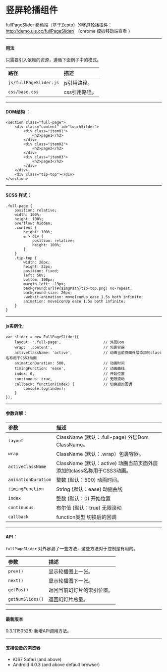 # 竖屏轮播组件

fullPageSlider 移动端（基于Zepto）的竖屏轮播插件：http://demo.uis.cc/fullPageSlider/ （chrome 模拟移动端查看 ）

------------------------------

#### 用法
只需要引入依赖的资源，遵循下面例子中的模式。

| 路径      | 描述 |
| :-------- | :--------|
| `js/fullPageSlider.js` | js引用路径。 |
| `css/base.css`|  css引用路径。  |


------------------------------

#### DOM结构 ：
```
<section class="full-page">
    <div class="content" id="touchSilder">
        <div class="item01">
            <h2>page1</h2>
        </div>
        <div class="item02">
            <h2>page2</h2>
        </div>
        <div class="item03">
            <h2>page3</h2>
        </div>
    </div>
    <div class="tip-top"></div>
</section>
```
------------------------------

#### SCSS 样式：
```
.full-page {
    position: relative;
    width: 100%;
    height: 100%;
    overflow: hidden;
    .content {
        height: 100%;
        & > div {
            position: relative;
            height: 100%;
        }
    }
    .tip-top {
        width: 26px;
        height: 22px;
        position: fixed;
        left: 50%;
        bottom: 100px;
        margin-left: -13px;
        background:url(#{$imgPath}tip-top.png) no-repeat;
        background-size: 26px;
        -webkit-animation: moveIconUp ease 1.5s both infinite;
        animation: moveIconUp ease 1.5s both infinite;
    }
}
```

------------------------------

#### js实例化:
```
var slider = new FullPageSlider({
    layout: '.full-page',                   // 外层Dom
    wrap: '.content',                       // 包裹容器
    activeClassName: 'active',              // 动画当前页面外层添加的class名称用于CSS3动画
    animationDuration: 500,                 // 动画时间
    timingFunction: 'ease',                 // 动画曲线
    index: 0,                               // 开始位置
    continuous: true,                       // 无限滚动
    callback: function(index) {             // 切换后的回调
        console.log(index);
    }
});
```

------------------------------

#### 参数详解：
| 参数      | 描述 |
| :-------- | :--------|
| `layout`	| ClassName (默认：.full-page) 外层Dom ClassName。| 
| `wrap`	| ClassName (默认：.wrap）包裹容器。| 
| `activeClassName`	| ClassName (默认：active) 动画当前页面外层添加的class名称用于CSS3动画。| 
| `animationDuration`	| 整数 (默认：500) 动画时间。| 
| `timingFunction`	| String (默认：ease) 动画曲线| 
| `index`	| 整数 (默认：0) 开始位置| 
| `continuous`	| 布尔值 (默认：true) 无限滚动| 
| `callback`	| function类型 切换后的回调| 


------------------------------

#### API：
`fullPageSlider` 对外暴漏了一些方法，这些方法对于控制是有用的。

| 参数      | 描述 |
| :-------- | :--------|
|`prev()`|	显示轮播图上一张。|
|`next()`|	显示轮播图下一张。|
|`getPos()`	|返回当前幻灯片的索引位置。|
|`getNumSlides()`	|返回幻灯片总量。|



------------------------------

#### 最新版本
0.3.1(150528)		新增API调用方法。

------------------------------
#### 支持设备的浏览器

- iOS7 Safari (and above)
- Android 4.0.3 (and above default browser)
